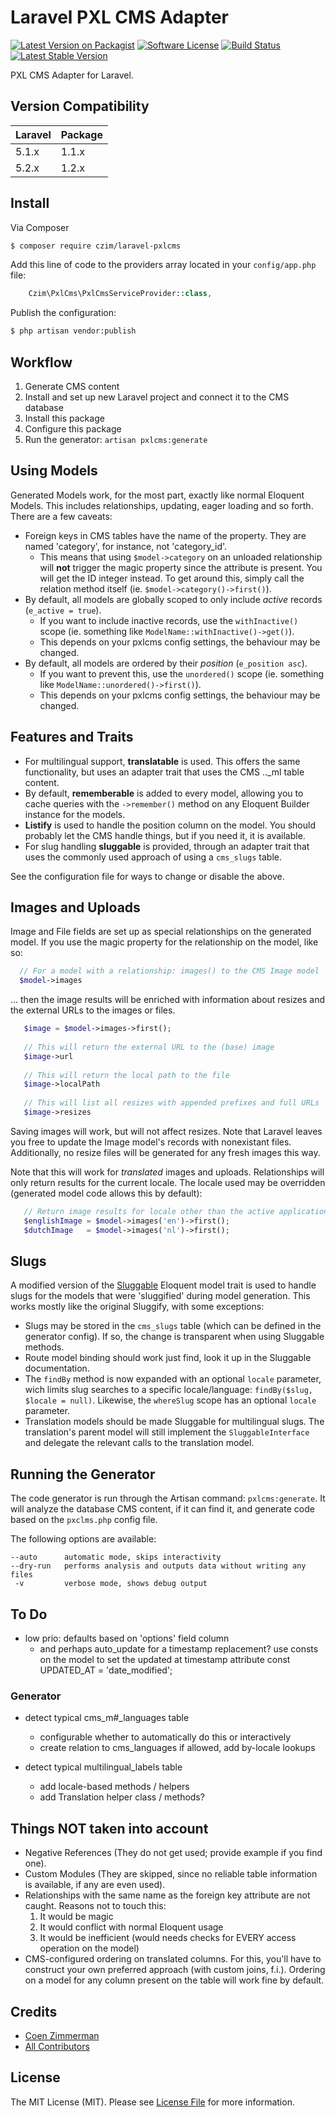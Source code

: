 # Laravel PXL CMS Adapter

[![Latest Version on Packagist][ico-version]][link-packagist]
[![Software License][ico-license]](LICENSE.md)
[![Build Status](https://travis-ci.org/czim/laravel-pxlcms.svg?branch=master)](https://travis-ci.org/czim/laravel-pxlcms)
[![Latest Stable Version](http://img.shields.io/packagist/v/czim/laravel-pxlcms.svg)](https://packagist.org/packages/czim/laravel-pxlcms)

PXL CMS Adapter for Laravel.

## Version Compatibility

 Laravel  | Package 
:---------|:--------
 5.1.x    | 1.1.x
 5.2.x    | 1.2.x

## Install

Via Composer

``` bash
$ composer require czim/laravel-pxlcms
```

Add this line of code to the providers array located in your `config/app.php` file:

```php
    Czim\PxlCms\PxlCmsServiceProvider::class,
```

Publish the configuration:

``` bash
$ php artisan vendor:publish
```

## Workflow

1. Generate CMS content
2. Install and set up new Laravel project and connect it to the CMS database
3. Install this package
4. Configure this package
5. Run the generator: `artisan pxlcms:generate`


## Using Models

Generated Models work, for the most part, exactly like normal Eloquent Models.
This includes relationships, updating, eager loading and so forth. 
There are a few caveats:

- Foreign keys in CMS tables have the name of the property. They are named 'category', for instance, not 'category_id'.
  - This means that using `$model->category` on an unloaded relationship will **not** trigger the magic property since the attribute is present.
    You will get the ID integer instead.
    To get around this, simply call the relation method itself (ie. `$model->category()->first()`).  
- By default, all models are globally scoped to only include *active* records (`e_active = true`).
  - If you want to include inactive records, use the `withInactive()` scope (ie. something like `ModelName::withInactive()->get()`).
  - This depends on your pxlcms config settings, the behaviour may be changed. 
- By default, all models are ordered by their *position* (`e_position asc`).
  - If you want to prevent this, use the `unordered()` scope (ie. something like `ModelName::unordered()->first()`).
  - This depends on your pxlcms config settings, the behaviour may be changed.


## Features and Traits

- For multilingual support, **translatable** is used.
    This offers the same functionality, but uses an adapter trait that uses the CMS .._ml table content.
- By default, **rememberable** is added to every model, allowing you to cache queries with the `->remember()` method on any Eloquent Builder instance for the models.
- **Listify** is used to handle the position column on the model. You should probably let the CMS handle things, but if you need it, it is available.
- For slug handling **sluggable** is provided, through an adapter trait that uses the commonly used approach of using a `cms_slugs` table.

See the configuration file for ways to change or disable the above.


## Images and Uploads
 
 Image and File fields are set up as special relationships on the generated model.
 If you use the magic property for the relationship on the model, like so:
  
 ```php
   // For a model with a relationship: images() to the CMS Image model
   $model->images
 ```
 
... then the image results will be enriched with information about resizes and the external URLs to the images or files.

```php
   $image = $model->images->first();
   
   // This will return the external URL to the (base) image 
   $image->url
   
   // This will return the local path to the file
   $image->localPath
   
   // This will list all resizes with appended prefixes and full URLs
   $image->resizes
```

Saving images will work, but will not affect resizes.
Note that Laravel leaves you free to update the Image model's records with nonexistant files.
Additionally, no resize files will be generated for any fresh images this way.

Note that this will work for *translated* images and uploads.
Relationships will only return results for the current locale.
The locale used may be overridden (generated model code allows this by default):

```php
   // Return image results for locale other than the active application locale
   $englishImage = $model->images('en')->first();
   $dutchImage   = $model->images('nl')->first();
```


## Slugs

A modified version of the [Sluggable](https://github.com/cviebrock/eloquent-sluggable) Eloquent model trait is used to handle slugs for the models that were 'sluggified' during model generation.
This works mostly like the original Sluggify, with some exceptions:

- Slugs may be stored in the `cms_slugs` table (which can be defined in the generator config).
  If so, the change is transparent when using Sluggable methods. 
- Route model binding should work just find, look it up in the Sluggable documentation.
- The `findBy` method is now expanded with an optional `locale` parameter, wich limits slug searches to a specific locale/language: `findBy($slug, $locale = null)`.
  Likewise, the `whereSlug` scope has an optional `locale` parameter.
- Translation models should be made Sluggable for multilingual slugs.
  The translation's parent model will still implement the `SluggableInterface` and delegate the relevant calls to the translation model. 


## Running the Generator

The code generator is run through the Artisan command: `pxlcms:generate`.
It will analyze the database CMS content, if it can find it, and generate code based on the `pxclms.php` config file.

The following options are available:

```
--auto      automatic mode, skips interactivity
--dry-run   performs analysis and outputs data without writing any files
 -v         verbose mode, shows debug output
```


## To Do

- low prio: defaults based on 'options' field column
    - and perhaps auto_update for a timestamp replacement?
            use consts on the model to set the updated at timestamp attribute
            const UPDATED_AT = 'date_modified';


### Generator

- detect typical cms_m#_languages table
    - configurable whether to automatically do this or interactively
    - create relation to cms_languages if allowed, add by-locale lookups

- detect typical multilingual_labels table
    - add locale-based methods / helpers
    - add Translation helper class / methods?


## Things NOT taken into account

- Negative References (They do not get used; provide example if you find one).
- Custom Modules (They are skipped, since no reliable table information is available, if any are even used).
- Relationships with the same name as the foreign key attribute are not caught. Reasons not to touch this:
   1. It would be magic
   2. It would conflict with normal Eloquent usage
   3. It would be inefficient (would needs checks for EVERY access operation on the model)
- CMS-configured ordering on translated columns. For this, you'll have to construct your own preferred approach (with custom joins, f.i.). Ordering on a model for any column present on the table will work fine by default.

## Credits

- [Coen Zimmerman][link-author]
- [All Contributors][link-contributors]

## License

The MIT License (MIT). Please see [License File](LICENSE.md) for more information.

[ico-version]: https://img.shields.io/packagist/v/czim/laravel-pxlcms.svg?style=flat-square
[ico-license]: https://img.shields.io/badge/license-MIT-brightgreen.svg?style=flat-square
[ico-downloads]: https://img.shields.io/packagist/dt/czim/laravel-pxlcms.svg?style=flat-square

[link-packagist]: https://packagist.org/packages/czim/laravel-pxlcms
[link-downloads]: https://packagist.org/packages/czim/laravel-pxlcms
[link-author]: https://github.com/czim
[link-contributors]: ../../contributors
